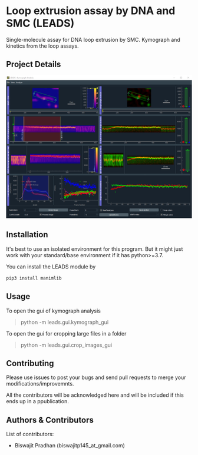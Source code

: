 # Loop extrusion assay by DNA and SMC (LEADS)

Single-molecule assay for DNA loop extrusion by SMC. Kymograph and kinetics from the loop assays.

## Project Details

![image](resources/kymograph_gui.png)


## Installation

It's best to use an isolated environment for this program. But it might just work with your standard/base environment if it has python>=3.7.

You can install the LEADS module by

```sh
pip3 install manimlib
```

## Usage

To open the gui of kymograph analysis
> python -m leads.gui.kymograph_gui

To open the gui for cropping large files in a folder
> python -m leads.gui.crop_images_gui

## Contributing

Please use issues to post your bugs and send pull requests to merge your modifications/improvemnts.

All the contributors will be acknowledged here and will be included if this ends up in a ppublication.

## Authors & Contributors

List of contributors:
- Biswajit Pradhan (biswajitp145_at_gmail.com)